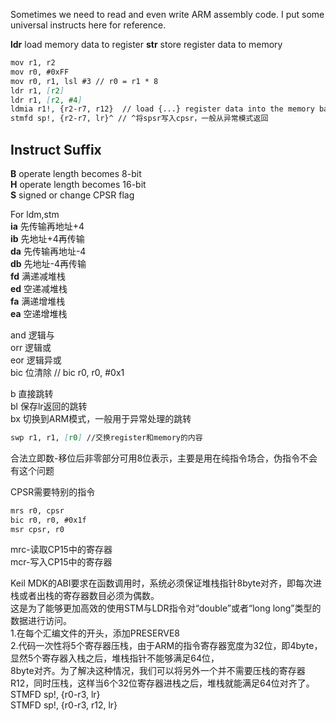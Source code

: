 Sometimes we need to read and even write ARM assembly code. I put some universal instructs here for reference.

**ldr** load memory data to register
**str** store register data to memory

```markdown
mov r1, r2
mov r0, #0xFF
mov r0, r1, lsl #3 // r0 = r1 * 8
ldr r1, [r2]
ldr r1, [r2, #4]
ldmia r1!, {r2-r7, r12}  // load {...} register data into the memory based on address which r1 stores
stmfd sp!, {r2-r7, lr}^ // ^将spsr写入cpsr，一般从异常模式返回
```
## Instruct Suffix
**B** operate length becomes 8-bit<br>
**H** operate length becomes 16-bit<br>
**S** signed or change CPSR flag<br>

For ldm,stm<br>
**ia** 先传输再地址+4<br>
**ib** 先地址+4再传输<br>
**da** 先传输再地址-4<br>
**db** 先地址-4再传输<br>
**fd** 满递减堆栈<br>
**ed** 空递减堆栈<br>
**fa** 满递增堆栈<br>
**ea** 空递增堆栈<br>

and 逻辑与<br>
orr 逻辑或<br>
eor 逻辑异或<br>
bic 位清除  // bic r0, r0, #0x1

b 直接跳转<br>
bl 保存lr返回的跳转<br>
bx 切换到ARM模式，一般用于异常处理的跳转<br>
```markdown
swp r1, r1, [r0] //交换register和memory的内容
```
合法立即数-移位后非零部分可用8位表示，主要是用在纯指令场合，伪指令不会有这个问题

CPSR需要特别的指令<br>
```markdown
mrs r0, cpsr
bic r0, r0, #0x1f
msr cpsr, r0
```

mrc-读取CP15中的寄存器<br>
mcr-写入CP15中的寄存器<br>

Keil MDK的ABI要求在函数调用时，系统必须保证堆栈指针8byte对齐，即每次进栈或者出栈的寄存器数目必须为偶数。<br>
这是为了能够更加高效的使用STM与LDR指令对“double”或者“long long”类型的数据进行访问。<br>
1.在每个汇编文件的开头，添加PRESERVE8<br>
2.代码一次性将5个寄存器压栈，由于ARM的指令寄存器宽度为32位，即4byte，显然5个寄存器入栈之后，堆栈指针不能够满足64位，<br>
8byte对齐。为了解决这种情况，我们可以将另外一个并不需要压栈的寄存器R12，同时压栈，这样当6个32位寄存器进栈之后，堆栈就能满足64位对齐了。<br>
STMFD sp!, {r0-r3, lr}<br>
STMFD sp!, {r0-r3, r12, lr}<br>
